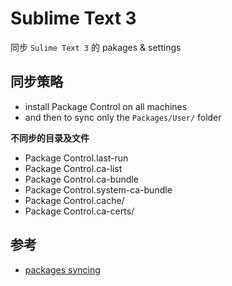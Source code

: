 # Sublime Text 3

同步 `Sulime Text 3` 的 pakages & settings


## 同步策略

- install Package Control on all machines
- and then to sync only the `Packages/User/` folder


**不同步的目录及文件**

- Package Control.last-run
- Package Control.ca-list
- Package Control.ca-bundle
- Package Control.system-ca-bundle
- Package Control.cache/
- Package Control.ca-certs/




##  参考
- [packages syncing][1]



[1]: https://packagecontrol.io/packages/Package%20Syncing "packages syncing"
